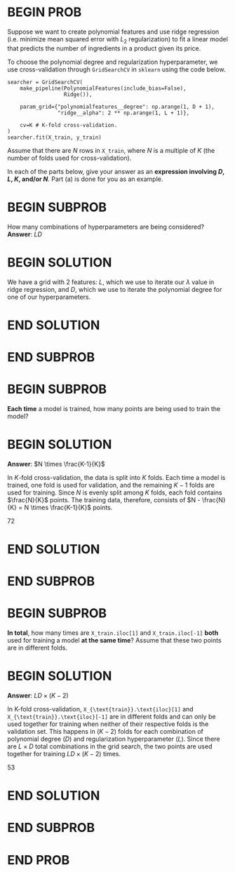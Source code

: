 # BEGIN PROB

Suppose we want to create polynomial features and use ridge regression
(i.e. minimize mean squared error with $L_2$ regularization) to fit a
linear model that predicts the number of ingredients in a product given
its price.

To choose the polynomial degree and regularization hyperparameter, we
use cross-validation through `GridSearchCV` in `sklearn` using the code
below.

    searcher = GridSearchCV(
        make_pipeline(PolynomialFeatures(include_bias=False), 
                      Ridge()),
        
        param_grid={"polynomialfeatures__degree": np.arange(1, D + 1), 
                    "ridge__alpha": 2 ** np.arange(1, L + 1)},

        cv=K # K-fold cross-validation.
    ) 
    searcher.fit(X_train, y_train)

Assume that there are $N$ rows in `X_train`, where $N$ is a multiple of
$K$ (the number of folds used for cross-validation).

In each of the parts below, give your answer as an **expression
involving $D$, $L$, $K$, and/or $N$**. Part (a) is done for you as an
example.

# BEGIN SUBPROB

How many combinations of hyperparameters are being considered?
**Answer**: $LD$

# BEGIN SOLUTION
We have a grid with 2 features: $L$, which we use to iterate our $\lambda$ value in ridge regression, and $D$, which we use to iterate the polynomial degree for one of our hyperparameters. 

# END SOLUTION

# END SUBPROB

# BEGIN SUBPROB

**Each time** a model is trained, how many points are being
used to train the model?

# BEGIN SOLUTION
**Answer**: $N \times \frac{K-1}{K}$

In $K$-fold cross-validation, the data is split into $K$ folds. Each time a model is trained, one fold is used for validation, and the remaining $K-1$ folds are used for training. Since $N$ is evenly split among $K$ folds, each fold contains $\frac{N}{K}$ points. The training data, therefore, consists of $N - \frac{N}{K} = N \times \frac{K-1}{K}$ points.

<average>72</average>

# END SOLUTION

# END SUBPROB

# BEGIN SUBPROB

**In total**, how many times are `X_train.iloc[1]` and
`X_train.iloc[-1]` **both** used for training a model **at the same
time**? Assume that these two points are in different folds.

# BEGIN SOLUTION
**Answer**: $LD \times (K-2)$

In K-fold cross-validation, `X_{\text{train}}.\text{iloc}[1]` and `X_{\text{train}}.\text{iloc}[-1]` are in different folds and can only be used together for training when neither of their respective folds is the validation set. This happens in $(K-2)$ folds for each combination of polynomial degree ($D$) and regularization hyperparameter ($L$). Since there are $L \times D$ total combinations in the grid search, the two points are used together for training $LD \times (K-2)$ times.

<average>53</average>

# END SOLUTION

# END SUBPROB

# END PROB
